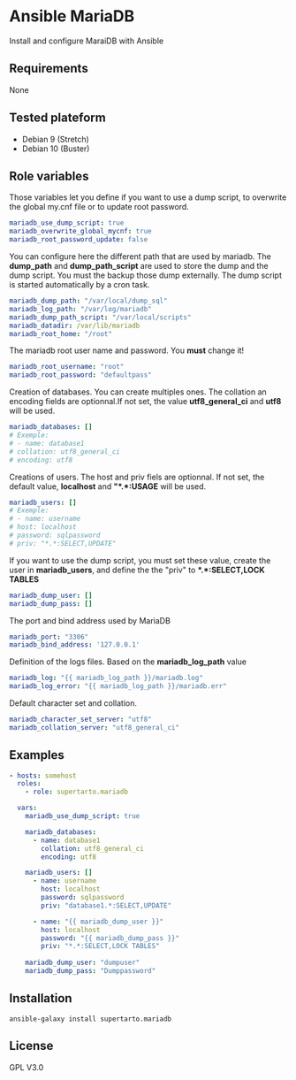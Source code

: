 # Ansible MariaDB
Install and configure MaraiDB with Ansible

## Requirements
None

## Tested plateform
* Debian 9 (Stretch)
* Debian 10 (Buster)

## Role variables
Those variables let you define if you want to use a dump script, to overwrite the global my.cnf file or to update root password.
```yml
mariadb_use_dump_script: true
mariadb_overwrite_global_mycnf: true
mariadb_root_password_update: false
```
You can configure here the different path that are used by mariadb. The **dump_path** and **dump_path_script** are used to store the dump and the dump script. You must the backup those dump externally. The dump script is started automatically by a cron task.
```yml
mariadb_dump_path: "/var/local/dump_sql"
mariadb_log_path: "/var/log/mariadb"
mariadb_dump_path_script: "/var/local/scripts"
mariadb_datadir: /var/lib/mariadb
mariadb_root_home: "/root"
```
The mariadb root user name and password. You **must** change it!  
```yml
mariadb_root_username: "root"
mariadb_root_password: "defaultpass"
```
Creation of databases. You can create multiples ones. The collation an encoding fields are optionnal.If not set, the value **utf8_general_ci** and **utf8** will be used.
```yml
mariadb_databases: []
# Exemple:
# - name: database1
# collation: utf8_general_ci
# encoding: utf8
```
Creations of users. The host and priv fiels are optionnal. If not set, the default value, **localhost** and **"\*.\*:USAGE** will be used.
```yml
mariadb_users: []
# Exemple:
# - name: username
# host: localhost
# password: sqlpassword
# priv: "*.*:SELECT,UPDATE"
```
If you want to use the dump script, you must set these value, create the user in **mariadb_users**, and define the the "priv" to **\*.\*:SELECT,LOCK TABLES**
```yml
mariadb_dump_user: []
mariadb_dump_pass: []
```
The port and bind address used by MariaDB 
```yml
mariadb_port: "3306"
mariadb_bind_address: '127.0.0.1'
```
Definition of the logs files. Based on the **mariadb_log_path** value
```yml
mariadb_log: "{{ mariadb_log_path }}/mariadb.log"
mariadb_log_error: "{{ mariadb_log_path }}/mariadb.err"
```
Default character set and collation.
```yml
mariadb_character_set_server: "utf8"
mariadb_collation_server: "utf8_general_ci"
```

## Examples
```yml
- hosts: somehost
  roles:
    - role: supertarto.mariadb

  vars:
    mariadb_use_dump_script: true

    mariadb_databases:
      - name: database1
        collation: utf8_general_ci
        encoding: utf8

    mariadb_users: []
      - name: username
        host: localhost
        password: sqlpassword
        priv: "database1.*:SELECT,UPDATE"

      - name: "{{ mariadb_dump_user }}"
        host: localhost
        password: "{{ mariadb_dump_pass }}"
        priv: "*.*:SELECT,LOCK TABLES"   
 
    mariadb_dump_user: "dumpuser"
    mariadb_dump_pass: "Dumppassword"
```
## Installation
```
ansible-galaxy install supertarto.mariadb
```
## License
GPL V3.0

